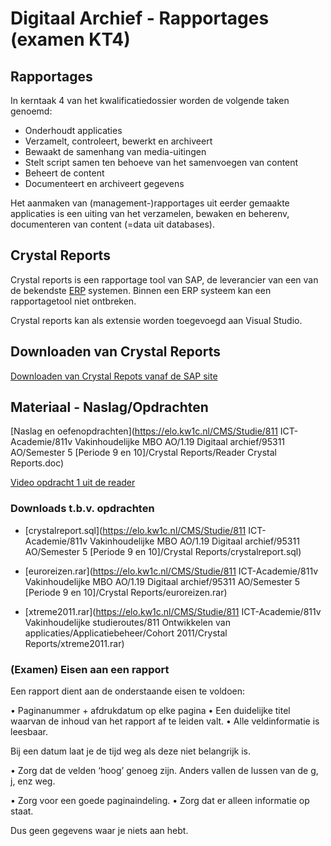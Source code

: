 # Digitaal Archief - Rapportages (examen KT4)

## Rapportages

In kerntaak 4 van het kwalificatiedossier worden de volgende taken genoemd:
- Onderhoudt applicaties
- Verzamelt, controleert, bewerkt en archiveert
- Bewaakt de samenhang van media-uitingen
- Stelt script samen ten behoeve van het samenvoegen van content
- Beheert de content
- Documenteert en archiveert gegevens

Het aanmaken van (management-)rapportages uit eerder gemaakte applicaties is een uiting van het verzamelen, bewaken en beherenv, documenteren van content (=data uit databases).

## Crystal Reports

Crystal reports is een rapportage tool van SAP, de leverancier van een van de bekendste [ERP](https://nl.wikipedia.org/wiki/Enterprise_resource_planning) systemen. Binnen een ERP systeem kan een rapportagetool niet ontbreken.

Crystal reports kan als extensie worden toegevoegd aan Visual Studio. 

## Downloaden van Crystal Reports

[Downloaden van Crystal Repots vanaf de SAP site](http://go.sap.com/netherlands/product/analytics/crystal-visual-studio.html)


## Materiaal - Naslag/Opdrachten

[Naslag en oefenopdrachten](https://elo.kw1c.nl/CMS/Studie/811 ICT-Academie/811v Vakinhoudelijke MBO  AO/1.19 Digitaal archief/95311 AO/Semester 5 [Periode 9 en 10]/Crystal Reports/Reader Crystal Reports.doc)

[Video opdracht 1 uit de reader](https://mix.office.com/watch/wd5c62z3lrd8)

### Downloads t.b.v. opdrachten

- [crystalreport.sql](https://elo.kw1c.nl/CMS/Studie/811 ICT-Academie/811v Vakinhoudelijke MBO  AO/1.19 Digitaal archief/95311 AO/Semester 5 [Periode 9 en 10]/Crystal Reports/crystalreport.sql)

- [euroreizen.rar](https://elo.kw1c.nl/CMS/Studie/811 ICT-Academie/811v Vakinhoudelijke MBO  AO/1.19 Digitaal archief/95311 AO/Semester 5 [Periode 9 en 10]/Crystal Reports/euroreizen.rar)

- [xtreme2011.rar](https://elo.kw1c.nl/CMS/Studie/811 ICT-Academie/811v Vakinhoudelijke studieroutes/811 Ontwikkelen van applicaties/Applicatiebeheer/Cohort 2011/Crystal Reports/xtreme2011.rar)

### (Examen) Eisen aan een rapport

Een rapport dient aan de onderstaande eisen te voldoen:

•	Paginanummer + afdrukdatum op elke pagina
•	Een duidelijke titel waarvan de inhoud van het rapport af te leiden valt.
•	Alle veldinformatie is leesbaar.

Bij een datum laat je de tijd weg als deze niet belangrijk is.

•	Zorg dat de velden ‘hoog’ genoeg zijn. Anders vallen de lussen van de g, j, enz weg.

•	Zorg voor een goede paginaindeling.
•	Zorg dat er alleen informatie op staat.

Dus geen gegevens waar je niets aan hebt.



